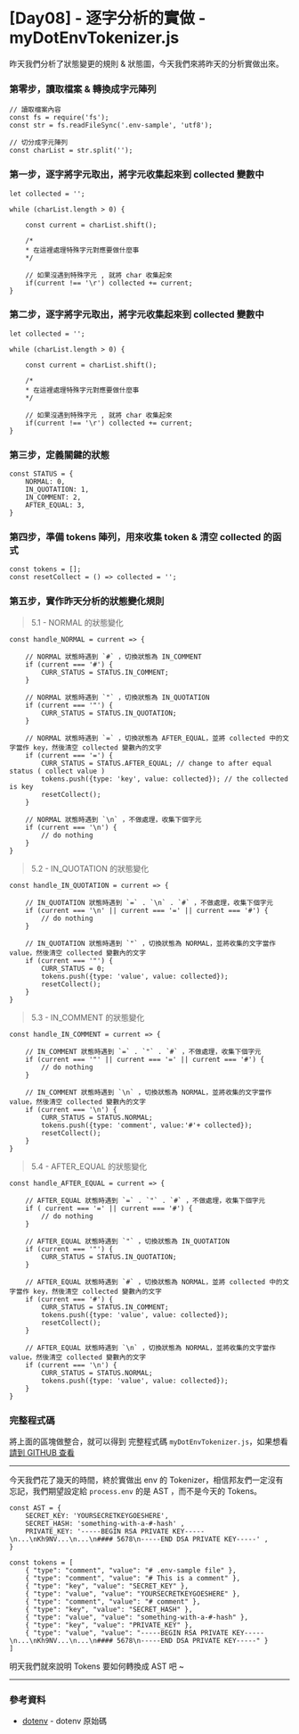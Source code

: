# [Day08] - 逐字分析的實做 - myDotEnvTokenizer.js

昨天我們分析了狀態變更的規則 & 狀態圖，今天我們來將昨天的分析實做出來。

### 第零步，讀取檔案 & 轉換成字元陣列

```JS
// 讀取檔案內容 
const fs = require('fs');
const str = fs.readFileSync('.env-sample', 'utf8');

// 切分成字元陣列
const charList = str.split('');
``` 

### 第一步，逐字將字元取出，將字元收集起來到 collected 變數中

```JS
let collected = '';

while (charList.length > 0) {

    const current = charList.shift();
    
    /*
    * 在這裡處理特殊字元對應要做什麼事
    */

    // 如果沒遇到特殊字元 , 就將 char 收集起來
    if(current !== '\r') collected += current;
}
``` 

### 第二步，逐字將字元取出，將字元收集起來到 collected 變數中

```JS
let collected = '';

while (charList.length > 0) {

    const current = charList.shift();
    
    /*
    * 在這裡處理特殊字元對應要做什麼事
    */

    // 如果沒遇到特殊字元 , 就將 char 收集起來
    if(current !== '\r') collected += current;
}
``` 

### 第三步，定義關鍵的狀態

```JS
const STATUS = {
    NORMAL: 0,
    IN_QUOTATION: 1,
    IN_COMMENT: 2,
    AFTER_EQUAL: 3,
}
``` 

### 第四步，準備 tokens 陣列，用來收集 token & 清空 collected 的函式

```JS
const tokens = [];
const resetCollect = () => collected = '';
``` 

### 第五步，實作昨天分析的狀態變化規則

> 5.1 - NORMAL 的狀態變化

```JS
const handle_NORMAL = current => {

    // NORMAL 狀態時遇到 `#` ，切換狀態為 IN_COMMENT
    if (current === '#') {
        CURR_STATUS = STATUS.IN_COMMENT;
    }
    
    // NORMAL 狀態時遇到 `"` ，切換狀態為 IN_QUOTATION
    if (current === '"') {
        CURR_STATUS = STATUS.IN_QUOTATION;
    }
    
    // NORMAL 狀態時遇到 `=` ，切換狀態為 AFTER_EQUAL，並將 collected 中的文字當作 key，然後清空 collected 變數內的文字
    if (current === '=') {
        CURR_STATUS = STATUS.AFTER_EQUAL; // change to after equal status ( collect value )
        tokens.push({type: 'key', value: collected}); // the collected is key
        resetCollect();
    }
    
    // NORMAL 狀態時遇到 `\n` ，不做處理，收集下個字元
    if (current === '\n') {
        // do nothing
    }
}
``` 

> 5.2 - IN_QUOTATION 的狀態變化

```JS
const handle_IN_QUOTATION = current => {

    // IN_QUOTATION 狀態時遇到 `=` . `\n` . `#` ，不做處理，收集下個字元
    if (current === '\n' || current === '=' || current === '#') {
        // do nothing
    }

    // IN_QUOTATION 狀態時遇到 `"` ，切換狀態為 NORMAL，並將收集的文字當作 value，然後清空 collected 變數內的文字
    if (current === '"') {
        CURR_STATUS = 0;
        tokens.push({type: 'value', value: collected});
        resetCollect();
    }
}
``` 

> 5.3 - IN_COMMENT 的狀態變化

```JS
const handle_IN_COMMENT = current => {

    // IN_COMMENT 狀態時遇到 `=` . `"` . `#` ，不做處理，收集下個字元
    if (current === '"' || current === '=' || current === '#') {
        // do nothing
    }

    // IN_COMMENT 狀態時遇到 `\n` ，切換狀態為 NORMAL，並將收集的文字當作 value，然後清空 collected 變數內的文字
    if (current === '\n') {
        CURR_STATUS = STATUS.NORMAL;
        tokens.push({type: 'comment', value:'#'+ collected});
        resetCollect();
    }
}
``` 

> 5.4 - AFTER_EQUAL 的狀態變化

```JS
const handle_AFTER_EQUAL = current => {

    // AFTER_EQUAL 狀態時遇到 `=` . `"` . `#` ，不做處理，收集下個字元
    if ( current === '=' || current === '#') {
        // do nothing
    }

    // AFTER_EQUAL 狀態時遇到 `"` ，切換狀態為 IN_QUOTATION
    if (current === '"') {
        CURR_STATUS = STATUS.IN_QUOTATION;
    }

    // AFTER_EQUAL 狀態時遇到 `#` ，切換狀態為 NORMAL，並將 collected 中的文字當作 key，然後清空 collected 變數內的文字
    if (current === '#') {
        CURR_STATUS = STATUS.IN_COMMENT;
        tokens.push({type: 'value', value: collected});
        resetCollect();
    }

    // AFTER_EQUAL 狀態時遇到 `\n` ，切換狀態為 NORMAL，並將收集的文字當作 value，然後清空 collected 變數內的文字
    if (current === '\n') {
        CURR_STATUS = STATUS.NORMAL;
        tokens.push({type: 'value', value: collected});
    }
}
``` 

### 完整程式碼

將上面的區塊做整合，就可以得到 完整程式碼 `myDotEnvTokenizer.js`，如果想看[請到 GITHUB 查看](https://github.com/andrew781026/ithome_ironman_2022/blob/main/day-08/myDotEnvTokenizer.js)

---

今天我們花了幾天的時間，終於實做出 env 的 Tokenizer，相信邦友們一定沒有忘記，我們期望設定給 `process.env` 的是 AST ，而不是今天的 Tokens。

```JS
const AST = {
    SECRET_KEY: 'YOURSECRETKEYGOESHERE',
    SECRET_HASH: 'something-with-a-#-hash' ,
    PRIVATE_KEY: '-----BEGIN RSA PRIVATE KEY-----\n...\nKh9NV...\n...\n#### 5678\n-----END DSA PRIVATE KEY-----' ,
}

``` 

```JS
const tokens = [
    { "type": "comment", "value": "# .env-sample file" },
    { "type": "comment", "value": "# This is a comment" },
    { "type": "key", "value": "SECRET_KEY" },
    { "type": "value", "value": "YOURSECRETKEYGOESHERE" },
    { "type": "comment", "value": "# comment" },
    { "type": "key", "value": "SECRET_HASH" },
    { "type": "value", "value": "something-with-a-#-hash" },
    { "type": "key", "value": "PRIVATE_KEY" },
    { "type": "value", "value": "-----BEGIN RSA PRIVATE KEY-----\n...\nKh9NV...\n...\n#### 5678\n-----END DSA PRIVATE KEY-----" }
]
``` 

明天我們就來說明 Tokens 要如何轉換成 AST 吧 ~

---

### 參考資料

- [dotenv](https://github.com/motdotla/dotenv/blob/v15.0.0/lib/main.js) - dotenv 原始碼
